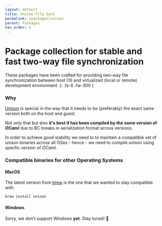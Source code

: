 ```yaml
---
layout: default
title: Unison File Sync
permalink: /packages/unison
parent: Packages
nav_order: 4
---
```


# Package collection for stable and fast two-way file synchronization

These packages have been crafted for providing two-way file synchronization
between host OS and virtualized (local or remote) development environment.
{: .fs-6 .fw-300 }

### Why

[Unison](https://github.com/bcpierce00/unison) is special in the way that it needs 
to be (preferably) the exact same version both on the host and guest. 

Not only that but also **it's best if has been compiled by the same version of _OCaml_**
due to BC breaks in serialization format across versions.

In order to achieve good stability we need to to maintain a compatible set of _unison_ 
binaries across all OSes - hence - we need to compile _unison_ using specfic
version of _OCaml_.

### Compatible binaries for other Operating Systems

#### MacOS

The latest version from [brew](https://brew.sh/) is the one that we wanted to stay
compatible with.

```bash
brew install unison
```

#### Windows

Sorry, we don't support _Windows_ **yet**. Stay tuned! 🤟
